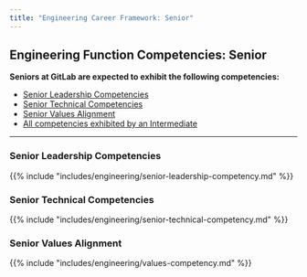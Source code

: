 ```yaml
---
title: "Engineering Career Framework: Senior"
---
```


## Engineering Function Competencies: Senior

**Seniors at GitLab are expected to exhibit the following competencies:**

- [Senior Leadership Competencies](#senior-leadership-competencies)
- [Senior Technical Competencies](#senior-technical-competencies)
- [Senior Values Alignment](#senior-values-alignment)
- [All competencies exhibited by an Intermediate](/handbook/engineering/career-development/matrix/engineering/intermediate/)
 
---
 
### Senior Leadership Competencies

{{% include "includes/engineering/senior-leadership-competency.md" %}}
  
### Senior Technical Competencies

{{% include "includes/engineering/senior-technical-competency.md" %}}

### Senior Values Alignment

{{% include "includes/engineering/values-competency.md" %}}
